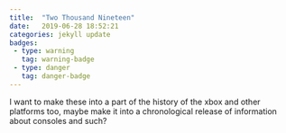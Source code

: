 ```yaml
---
title:  "Two Thousand Nineteen"
date:   2019-06-28 18:52:21
categories: jekyll update
badges:
 - type: warning
   tag: warning-badge
 - type: danger
   tag: danger-badge
---
```


I want to make these into a part of the history of the xbox and other platforms too, maybe make it into a chronological release of information about consoles and such?
